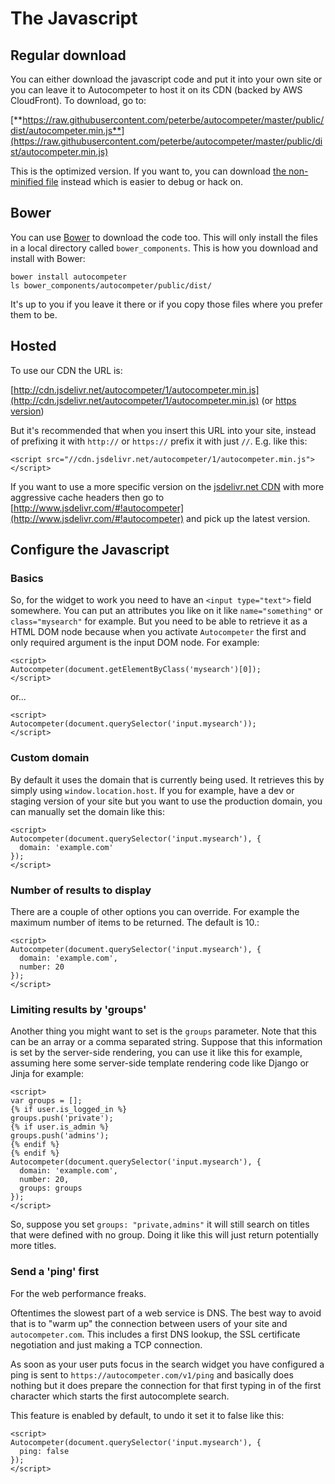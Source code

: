 # The Javascript

## Regular download

You can either download the javascript code and put it into your own site
or you can leave it to Autocompeter to host it on its CDN (backed by
AWS CloudFront). To download, go to:

[**https://raw.githubusercontent.com/peterbe/autocompeter/master/public/dist/autocompeter.min.js**](https://raw.githubusercontent.com/peterbe/autocompeter/master/public/dist/autocompeter.min.js)

This is the optimized version. If you want to, you can download [the
non-minified file](https://raw.githubusercontent.com/peterbe/autocompeter/master/public/dist/autocompeter.js) instead which is easier to debug or hack on.

## Bower

You can use [Bower](http://bower.io/) to download the code too.
This will only install the files in a local directory called
`bower_components`. This is how you download and install with Bower:

    bower install autocompeter
    ls bower_components/autocompeter/public/dist/

It's up to you if you leave it there or if you copy those files where you
prefer them to be.

## Hosted

To use our CDN the URL is:

[http://cdn.jsdelivr.net/autocompeter/1/autocompeter.min.js](http://cdn.jsdelivr.net/autocompeter/1/autocompeter.min.js) (or [https version](https://cdn.jsdelivr.net/autocompeter/1/autocompeter.min.js))

But it's recommended that when you insert this URL into your site, instead
of prefixing it with `http://` or `https://` prefix it with just `//`. E.g.
like this:

    <script src="//cdn.jsdelivr.net/autocompeter/1/autocompeter.min.js"></script>

If you want to use a more specific version on the
[jsdelivr.net CDN](http://www.jsdelivr.com/) with more aggressive cache headers
then go to [http://www.jsdelivr.com/#!autocompeter](http://www.jsdelivr.com/#!autocompeter)
and pick up the latest version.

## Configure the Javascript

### Basics

So, for the widget to work you need to have an `<input type="text">` field
somewhere. You can put an attributes you like on it like `name="something"`
or `class="mysearch"` for example. But you need to be able to retrieve it as
a HTML DOM node because when you activate `Autocompeter` the first and only
required argument is the input DOM node. For example:

    <script>
    Autocompeter(document.getElementByClass('mysearch')[0]);
    </script>

or...

    <script>
    Autocompeter(document.querySelector('input.mysearch'));
    </script>

### Custom domain

By default it uses the domain that is currently being used. It retrieves this
by simply using `window.location.host`. If you for example, have a dev or
staging version of your site but you want to use the production domain, you
can manually set the domain like this:

    <script>
    Autocompeter(document.querySelector('input.mysearch'), {
      domain: 'example.com'
    });
    </script>

### Number of results to display

There are a couple of other options you can override. For example the
maximum number of items to be returned. The default is 10.:

    <script>
    Autocompeter(document.querySelector('input.mysearch'), {
      domain: 'example.com',
      number: 20
    });
    </script>

### Limiting results by 'groups'

Another thing you might want to set is the `groups` parameter. Note that
this can be an array or a comma separated string. Suppose that this information
is set by the server-side rendering, you can use it like this for example,
assuming here some server-side template rendering code like Django or Jinja
for example:

    <script>
    var groups = [];
    {% if user.is_logged_in %}
    groups.push('private');
    {% if user.is_admin %}
    groups.push('admins');
    {% endif %}
    {% endif %}
    Autocompeter(document.querySelector('input.mysearch'), {
      domain: 'example.com',
      number: 20,
      groups: groups
    });
    </script>

So, suppose you set `groups: "private,admins"` it will still search on titles
that were defined with no group. Doing it like this will just return
potentially more titles.

### Send a 'ping' first

For the web performance freaks.

Oftentimes the slowest part of a web service is DNS. The best way to avoid
that is to "warm up" the connection between users of your site and
`autocompeter.com`. This includes a first DNS lookup, the SSL certificate
negotiation and just making a TCP connection.

As soon as your user puts focus in the search widget you have
configured a ping is sent to `https://autocompeter.com/v1/ping` and basically
does nothing but it does prepare the connection for that first typing in
of the first character which starts the first autocomplete search.

This feature is enabled by default, to undo it set it to false like this:

    <script>
    Autocompeter(document.querySelector('input.mysearch'), {
      ping: false
    });
    </script>
